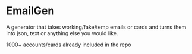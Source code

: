 # EmailGen

A generator that takes working/fake/temp emails or cards and turns them into json, text or anything else you would like. 

1000+ accounts/cards already included in the repo
